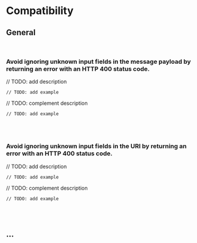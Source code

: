 # Compatibility


## General
<br>


### Avoid ignoring unknown input fields in the message payload by returning an error with an HTTP 400 status code.

// TODO: add description

```http
// TODO: add example
```

// TODO: complement description

```http
// TODO: add example
```

<br><br>


### Avoid ignoring unknown input fields in the URI by returning an error with an HTTP 400 status code.

// TODO: add description

```http
// TODO: add example
```

// TODO: complement description

```http
// TODO: add example
```

<br><br>



## ...